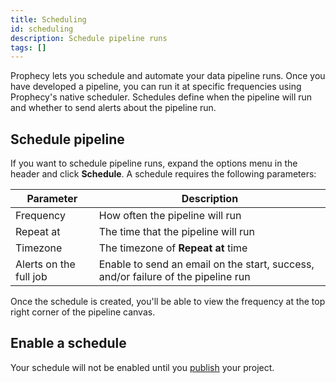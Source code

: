 ```yaml
---
title: Scheduling
id: scheduling
description: Schedule pipeline runs
tags: []
---
```


Prophecy lets you schedule and automate your data pipeline runs. Once you have developed a pipeline, you can run it at specific frequencies using Prophecy's native scheduler. Schedules define when the pipeline will run and whether to send alerts about the pipeline run.

## Schedule pipeline

If you want to schedule pipeline runs, expand the options menu in the header and click **Schedule**. A schedule requires the following parameters:

| Parameter              | Description                                                                       |
| ---------------------- | --------------------------------------------------------------------------------- |
| Frequency              | How often the pipeline will run                                                   |
| Repeat at              | The time that the pipeline will run                                               |
| Timezone               | The timezone of **Repeat at** time                                                |
| Alerts on the full job | Enable to send an email on the start, success, and/or failure of the pipeline run |

Once the schedule is created, you'll be able to view the frequency at the top right corner of the pipeline canvas.

## Enable a schedule

Your schedule will not be enabled until you [publish](docs/analysts/development/version-control/version-control.md) your project.
